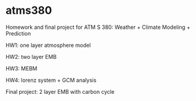 # atms380

Homework and final project for ATM S 380: Weather + Climate Modeling + Prediction

HW1: one layer atmosphere model

HW2: two layer EMB

HW3: MEBM

HW4: lorenz system + GCM analysis

Final project: 2 layer EMB with carbon cycle

